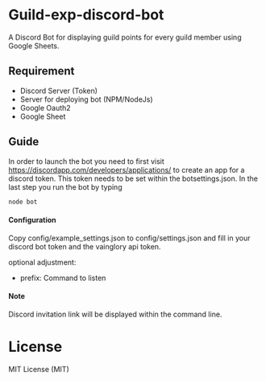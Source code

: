 # Guild-exp-discord-bot

A Discord Bot for displaying guild points for every guild member using Google Sheets. 

## Requirement
- Discord Server (Token)
- Server for deploying bot (NPM/NodeJs)
- Google Oauth2 
- Google Sheet

## Guide
In order to launch the bot you need to first visit https://discordapp.com/developers/applications/ to create an app for a discord token.
This token needs to be set within the botsettings.json.
In the last step you run the bot by typing
```Bash
node bot
```

#### Configuration
Copy config/example_settings.json to config/settings.json and fill in your discord bot token and the vainglory api token. 

optional adjustment:
- prefix: Command to listen


#### Note
Discord invitation link will be displayed within the command line.

# License
MIT License (MIT)
